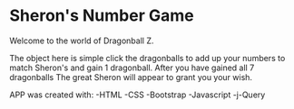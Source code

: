 # Sheron's Number Game

Welcome to the world of Dragonball Z.

The object here is simple click the dragonballs to add up your numbers to match Sheron's and gain 1 dragonball. After you have gained all 7 dragonballs The great Sheron will appear to grant you your wish.

APP was created with:
-HTML
-CSS
-Bootstrap
-Javascript
-j-Query
